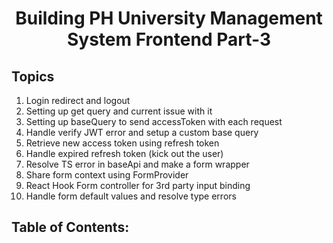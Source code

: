 <h1 align='center'>Building PH University Management System Frontend Part-3</h1>

## Topics

1. Login redirect and logout
2. Setting up get query and current issue with it
3. Setting up baseQuery to send accessToken with each request
4. Handle verify JWT error and setup a custom base query
5. Retrieve new access token using refresh token
6. Handle expired refresh token (kick out the user)
7. Resolve TS error in baseApi and make a form wrapper
8. Share form context using FormProvider
9. React Hook Form controller for 3rd party input binding
10. Handle form default values and resolve type errors

## Table of Contents:
